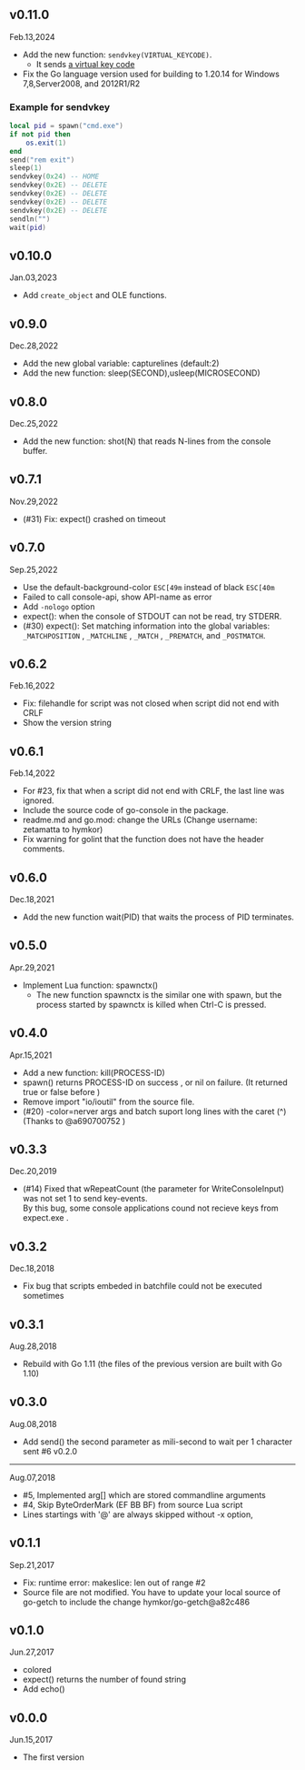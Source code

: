 v0.11.0
-------
Feb.13,2024

- Add the new function: `sendvkey(VIRTUAL_KEYCODE)`.
    - It sends [a virtual key code](https://learn.microsoft.com/en-us/windows/win32/inputdev/virtual-key-codes)
- Fix the Go language version used for building to 1.20.14 for Windows 7,8,Server2008, and 2012R1/R2

### Example for sendvkey

```lua
local pid = spawn("cmd.exe")
if not pid then
    os.exit(1)
end
send("rem exit")
sleep(1)
sendvkey(0x24) -- HOME
sendvkey(0x2E) -- DELETE
sendvkey(0x2E) -- DELETE
sendvkey(0x2E) -- DELETE
sendvkey(0x2E) -- DELETE
sendln("")
wait(pid)
```

v0.10.0
-------
Jan.03,2023

- Add `create_object` and OLE functions.

v0.9.0
------
Dec.28,2022

- Add the new global variable: capturelines (default:2)
- Add the new function: sleep(SECOND),usleep(MICROSECOND)

v0.8.0
------
Dec.25,2022

- Add the new function: shot(N) that reads N-lines from the console buffer.

v0.7.1
------
Nov.29,2022

- (#31) Fix: expect() crashed on timeout

v0.7.0
------
Sep.25,2022

- Use the default-background-color `ESC[49m` instead of black `ESC[40m`
- Failed to call console-api, show API-name as error
- Add `-nologo` option
- expect(): when the console of STDOUT can not be read, try STDERR.
- (#30) expect(): Set matching information into the global variables: `_MATCHPOSITION` , `_MATCHLINE` , `_MATCH` , `_PREMATCH`, and `_POSTMATCH`.

v0.6.2
------
Feb.16,2022

- Fix: filehandle for script was not closed when script did not end with CRLF
- Show the version string

v0.6.1
------
Feb.14,2022

- For #23, fix that when a script did not end with CRLF, the last line was ignored.
- Include the source code of go-console in the package.
- readme.md and go.mod: change the URLs (Change username: zetamatta to hymkor)
- Fix warning for golint that the function does not have the header comments.

v0.6.0
------
Dec.18,2021

- Add the new function wait(PID) that waits the process of PID terminates.

v0.5.0
------
Apr.29,2021

- Implement Lua function: spawnctx()
    - The new function spawnctx is the similar one with spawn, but the process started by spawnctx is killed when Ctrl-C is pressed.

v0.4.0
------
Apr.15,2021

- Add a new function: kill(PROCESS-ID)
- spawn() returns PROCESS-ID on success , or nil on failure. (It returned true or false before )
- Remove import "io/ioutil" from the source file.
- (#20) -color=nerver args and batch suport long lines with the caret (^) (Thanks to @a690700752 )

v0.3.3
------
Dec.20,2019

- (#14) Fixed that wRepeatCount (the parameter for WriteConsoleInput) was not set 1 to send key-events.  
By this bug, some console applications cound not recieve keys from expect.exe .

v0.3.2
------
Dec.18,2018

- Fix bug that scripts embeded in batchfile could not be executed sometimes

v0.3.1
------
Aug.28,2018

- Rebuild with Go 1.11 (the files of the previous version are built with Go 1.10)

v0.3.0
------
Aug.08,2018

- Add send() the second parameter as mili-second to wait per 1 character sent #6
v0.2.0
------
Aug.07,2018

- #5, Implemented arg[] which are stored commandline arguments
- #4, Skip ByteOrderMark (EF BB BF) from source Lua script
- Lines startings with '@' are always skipped without -x option,

v0.1.1
------
Sep.21,2017

- Fix: runtime error: makeslice: len out of range #2
- Source file are not modified. You have to update your local source of go-getch to include the change hymkor/go-getch@a82c486

v0.1.0
------
Jun.27,2017

- colored
- expect() returns the number of found string
- Add echo()

v0.0.0
------
Jun.15,2017

- The first version
